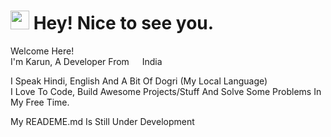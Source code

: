 <h1><img src="https://emojis.slackmojis.com/emojis/images/1531849430/4246/blob-sunglasses.gif?1531849430" width="30"/> Hey! Nice to see you.</h1>


<p>Welcome Here! </br> I'm Karun, A Developer From <img src="https://cdn-icons-png.flaticon.com/512/197/197419.png" width="13"/> India

<p>I Speak Hindi, English And A Bit Of Dogri (My Local Language) <br> I Love To Code, Build Awesome Projects/Stuff And Solve Some Problems In My Free Time. </br>

<p> My READEME.md Is Still Under Development </p>
